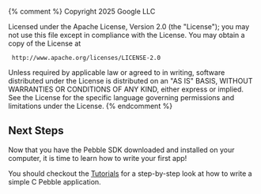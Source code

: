 {% comment %}
 Copyright 2025 Google LLC

 Licensed under the Apache License, Version 2.0 (the "License");
 you may not use this file except in compliance with the License.
 You may obtain a copy of the License at

     http://www.apache.org/licenses/LICENSE-2.0

 Unless required by applicable law or agreed to in writing, software
 distributed under the License is distributed on an "AS IS" BASIS,
 WITHOUT WARRANTIES OR CONDITIONS OF ANY KIND, either express or implied.
 See the License for the specific language governing permissions and
 limitations under the License.
{% endcomment %}

## Next Steps

Now that you have the Pebble SDK downloaded and installed on your computer,
it is time to learn how to write your first app!

You should checkout the [Tutorials](/tutorials/) for a step-by-step look at how
to write a simple C Pebble application.
